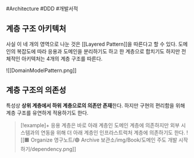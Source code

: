 #Architecture #DDD #개발서적 

## 계층 구조 아키텍처
사실 이 네 개의 영역으로 나눈 것은 [[Layered Pattern]]을 따른다고 할 수 있다. 도메인의 복잡도에 따라 응용과 도메인을 분리하기도 하고 한 계층으로 합치기도 하지만 전체적인 아키텍처는 4개의 계층 구조를 따른다.



![[DomainModelPattern.png]]

## 계층 구조의 의존성
특성상 **상위 계층에서 하위 계층으로의 의존만 존재**한다. 하지만 구현의 편리함을 위해 계층 구조를 유연하게 적용하기도 한다.

> [!example]+ 
> 응용 계층은 바로 아래 계층인 도메인 계층에 의존하지만 외부 시스템과의 연동을 위해 더 아래 계층인 인프라스트럭처 계층에 의존하기도 한다.
> ![[🟧 Organize 영구노트/🟣 Archive 보관소/img/Book/도메인 주도 개발 시작하기/dependency.png]]